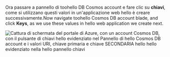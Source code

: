   <span data-ttu-id="93a88-101">Ora passare a pannello di toohello DB Cosmos account e fare clic su **chiavi**, come si utilizzano questi valori in un'applicazione web hello è creare successivamente.</span><span class="sxs-lookup"><span data-stu-id="93a88-101">Now navigate toohello Cosmos DB account blade, and click **Keys**, as we use these values in hello web application we create next.</span></span>

![Cattura di schermata del portale di Azure, con un account Cosmos DB, con il pulsante di chiavi hello evidenziato nel Pannello di hello Cosmos DB account e i valori URI, chiave primaria e chiave SECONDARIA hello hello evidenziato nella hello pannello chiavi](./media/cosmos-db-keys/keys.png)

